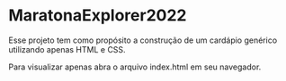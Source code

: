 <h1>MaratonaExplorer2022</h1>
<div>
  <p>Esse projeto tem como propósito a construção de um cardápio genérico utilizando apenas HTML e CSS.</p>
  <p>Para visualizar apenas abra o arquivo index.html em seu navegador.</p>
</div>
